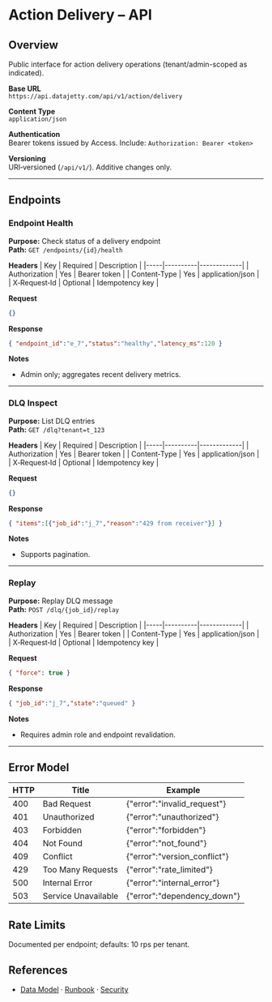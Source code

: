 # Action Delivery – API

## Overview
Public interface for action delivery operations (tenant/admin-scoped as indicated).

**Base URL**  
`https://api.datajetty.com/api/v1/action/delivery`

**Content Type**  
`application/json`

**Authentication**  
Bearer tokens issued by Access. Include: `Authorization: Bearer <token>`

**Versioning**  
URI‑versioned (`/api/v1/`). Additive changes only.

---

## Endpoints

### Endpoint Health
**Purpose:** Check status of a delivery endpoint  
**Path:** `GET /endpoints/{id}/health`

**Headers**
| Key | Required | Description |
|-----|----------|-------------|
| Authorization | Yes | Bearer token |
| Content‑Type | Yes | application/json |
| X‑Request‑Id | Optional | Idempotency key |

**Request**
```json
{}
```

**Response**
```json
{ "endpoint_id":"e_7","status":"healthy","latency_ms":120 }
```

**Notes**
- Admin only; aggregates recent delivery metrics.

---

### DLQ Inspect
**Purpose:** List DLQ entries  
**Path:** `GET /dlq?tenant=t_123`

**Headers**
| Key | Required | Description |
|-----|----------|-------------|
| Authorization | Yes | Bearer token |
| Content‑Type | Yes | application/json |
| X‑Request‑Id | Optional | Idempotency key |

**Request**
```json
{}
```

**Response**
```json
{ "items":[{"job_id":"j_7","reason":"429 from receiver"}] }
```

**Notes**
- Supports pagination.

---

### Replay
**Purpose:** Replay DLQ message  
**Path:** `POST /dlq/{job_id}/replay`

**Headers**
| Key | Required | Description |
|-----|----------|-------------|
| Authorization | Yes | Bearer token |
| Content‑Type | Yes | application/json |
| X‑Request‑Id | Optional | Idempotency key |

**Request**
```json
{ "force": true }
```

**Response**
```json
{ "job_id":"j_7","state":"queued" }
```

**Notes**
- Requires admin role and endpoint revalidation.

---

## Error Model
| HTTP | Title | Example |
|------|-------|---------|
| 400 | Bad Request | {"error":"invalid_request"} |
| 401 | Unauthorized | {"error":"unauthorized"} |
| 403 | Forbidden | {"error":"forbidden"} |
| 404 | Not Found | {"error":"not_found"} |
| 409 | Conflict | {"error":"version_conflict"} |
| 429 | Too Many Requests | {"error":"rate_limited"} |
| 500 | Internal Error | {"error":"internal_error"} |
| 503 | Service Unavailable | {"error":"dependency_down"} |

## Rate Limits
Documented per endpoint; defaults: 10 rps per tenant.

## References
- [Data Model](data-model.md) · [Runbook](runbook.md) · [Security](security.md)
